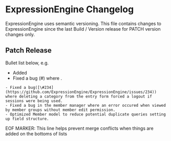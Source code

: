 # ExpressionEngine Changelog

ExpressionEngine uses semantic versioning. This file contains changes to ExpressionEngine since the last Build / Version release for PATCH version changes only.

## Patch Release

Bullet list below, e.g.
   - Added <new feature>
   - Fixed a bug (#<linked issue number>) where <bug behavior>.

    - Fixed a bug([\#234](https://github.com/ExpressionEngine/ExpressionEngine/issues/234))  where deleting a category from the entry form forced a logout if sessions were being used.
    - Fixed a bug in the member manager where an error occured when viewed by member groups without member edit permission.
    - Optimized Member model to reduce potential duplicate queries setting up field structure.


EOF MARKER: This line helps prevent merge conflicts when things are
added on the bottoms of lists
